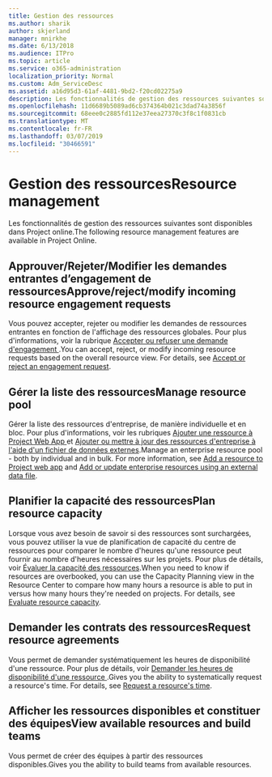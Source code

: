 ```yaml
---
title: Gestion des ressources
ms.author: sharik
author: skjerland
manager: mnirkhe
ms.date: 6/13/2018
ms.audience: ITPro
ms.topic: article
ms.service: o365-administration
localization_priority: Normal
ms.custom: Adm_ServiceDesc
ms.assetid: a16d95d3-61af-4481-9bd2-f20cd02275a9
description: Les fonctionnalités de gestion des ressources suivantes sont disponibles dans Project online.
ms.openlocfilehash: 11d6689b5089ad6cb374364b021c3dad74a3856f
ms.sourcegitcommit: 68eee0c2885fd112e37eea27370c3f8c1f0831cb
ms.translationtype: MT
ms.contentlocale: fr-FR
ms.lasthandoff: 03/07/2019
ms.locfileid: "30466591"
---
```

# <a name="resource-management"></a><span data-ttu-id="428d6-103">Gestion des ressources</span><span class="sxs-lookup"><span data-stu-id="428d6-103">Resource management</span></span>

<span data-ttu-id="428d6-104">Les fonctionnalités de gestion des ressources suivantes sont disponibles dans Project online.</span><span class="sxs-lookup"><span data-stu-id="428d6-104">The following resource management features are available in Project Online.</span></span>
  
## <a name="approverejectmodify-incoming-resource-engagement-requests"></a><span data-ttu-id="428d6-105">Approuver/Rejeter/Modifier les demandes entrantes d’engagement de ressources</span><span class="sxs-lookup"><span data-stu-id="428d6-105">Approve/reject/modify incoming resource engagement requests</span></span>
<span data-ttu-id="428d6-106"><a name="bkmk_ApproveRejectModify"> </a></span><span class="sxs-lookup"><span data-stu-id="428d6-106"></span></span>

<span data-ttu-id="428d6-p101">Vous pouvez accepter, rejeter ou modifier les demandes de ressources entrantes en fonction de l'affichage des ressources globales. Pour plus d'informations, voir la rubrique [Accepter ou refuser une demande d'engagement ](http://go.microsoft.com/fwlink/?LinkID=823659&amp;clcid=0x409).</span><span class="sxs-lookup"><span data-stu-id="428d6-p101">You can accept, reject, or modify incoming resource requests based on the overall resource view. For details, see [Accept or reject an engagement request](http://go.microsoft.com/fwlink/?LinkID=823659&amp;clcid=0x409).</span></span>
  
## <a name="manage-resource-pool"></a><span data-ttu-id="428d6-109">Gérer la liste des ressources</span><span class="sxs-lookup"><span data-stu-id="428d6-109">Manage resource pool</span></span>
<span data-ttu-id="428d6-110"><a name="bkmk_ManageResourcePool"> </a></span><span class="sxs-lookup"><span data-stu-id="428d6-110"></span></span>

<span data-ttu-id="428d6-p102">Gérer la liste des ressources d'entreprise, de manière individuelle et en bloc. Pour plus d'informations, voir les rubriques [Ajouter une ressource à Project Web App ](http://go.microsoft.com/fwlink/?LinkID=823660&amp;clcid=0x409) et [Ajouter ou mettre à jour des ressources d'entreprise à l'aide d'un fichier de données externes](http://go.microsoft.com/fwlink/?LinkID=823661&amp;clcid=0x409).</span><span class="sxs-lookup"><span data-stu-id="428d6-p102">Manage an enterprise resource pool - both by individual and in bulk. For more information, see [Add a resource to Project web app](http://go.microsoft.com/fwlink/?LinkID=823660&amp;clcid=0x409) and [Add or update enterprise resources using an external data file](http://go.microsoft.com/fwlink/?LinkID=823661&amp;clcid=0x409).</span></span>
  
## <a name="plan-resource-capacity"></a><span data-ttu-id="428d6-113">Planifier la capacité des ressources</span><span class="sxs-lookup"><span data-stu-id="428d6-113">Plan resource capacity</span></span>
<span data-ttu-id="428d6-114"><a name="bkmk_PlanResourceCapacity"> </a></span><span class="sxs-lookup"><span data-stu-id="428d6-114"></span></span>

<span data-ttu-id="428d6-p103">Lorsque vous avez besoin de savoir si des ressources sont surchargées, vous pouvez utiliser la vue de planification de capacité du centre de ressources pour comparer le nombre d'heures qu'une ressource peut fournir au nombre d'heures nécessaires sur les projets. Pour plus de détails, voir [Évaluer la capacité des ressources](http://go.microsoft.com/fwlink/?LinkID=823662&amp;clcid=0x409).</span><span class="sxs-lookup"><span data-stu-id="428d6-p103">When you need to know if resources are overbooked, you can use the Capacity Planning view in the Resource Center to compare how many hours a resource is able to put in versus how many hours they're needed on projects. For details, see [Evaluate resource capacity](http://go.microsoft.com/fwlink/?LinkID=823662&amp;clcid=0x409).</span></span>
  
## <a name="request-resource-agreements"></a><span data-ttu-id="428d6-117">Demander les contrats des ressources</span><span class="sxs-lookup"><span data-stu-id="428d6-117">Request resource agreements</span></span>
<span data-ttu-id="428d6-118"><a name="bkmk_RequestResourceAgreements"> </a></span><span class="sxs-lookup"><span data-stu-id="428d6-118"></span></span>

<span data-ttu-id="428d6-p104">Vous permet de demander systématiquement les heures de disponibilité d'une ressource. Pour plus de détails, voir [Demander les heures de disponibilité d'une ressource ](http://go.microsoft.com/fwlink/?LinkID=823663&amp;clcid=0x409).</span><span class="sxs-lookup"><span data-stu-id="428d6-p104">Gives you the ability to systematically request a resource's time. For details, see [Request a resource's time](http://go.microsoft.com/fwlink/?LinkID=823663&amp;clcid=0x409).</span></span>
  
## <a name="view-available-resources-and-build-teams"></a><span data-ttu-id="428d6-121">Afficher les ressources disponibles et constituer des équipes</span><span class="sxs-lookup"><span data-stu-id="428d6-121">View available resources and build teams</span></span>
<span data-ttu-id="428d6-122"><a name="bkmk_ViewAvailableResources"> </a></span><span class="sxs-lookup"><span data-stu-id="428d6-122"></span></span>

<span data-ttu-id="428d6-123">Vous permet de créer des équipes à partir des ressources disponibles.</span><span class="sxs-lookup"><span data-stu-id="428d6-123">Gives you the ability to build teams from available resources.</span></span>
  

